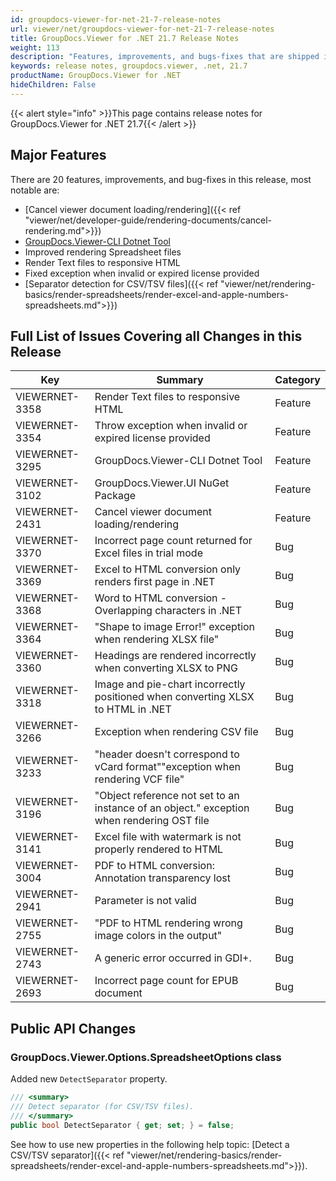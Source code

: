 ```yaml
---
id: groupdocs-viewer-for-net-21-7-release-notes
url: viewer/net/groupdocs-viewer-for-net-21-7-release-notes
title: GroupDocs.Viewer for .NET 21.7 Release Notes
weight: 113
description: "Features, improvements, and bugs-fixes that are shipped in GroupDocs.Viewer for .NET 21.7"
keywords: release notes, groupdocs.viewer, .net, 21.7
productName: GroupDocs.Viewer for .NET
hideChildren: False
---
```

{{< alert style="info" >}}This page contains release notes for GroupDocs.Viewer for .NET 21.7{{< /alert >}}

## Major Features

There are 20 features, improvements, and bug-fixes in this release, most notable are:

* [Cancel viewer document loading/rendering]({{< ref "viewer/net/developer-guide/rendering-documents/cancel-rendering.md">}})
* [GroupDocs.Viewer-CLI Dotnet Tool](https://www.nuget.org/packages/groupdocs.viewer-cli)
* Improved rendering Spreadsheet files
* Render Text files to responsive HTML
* Fixed exception when invalid or expired license provided
* [Separator detection for CSV/TSV files]({{< ref "viewer/net/rendering-basics/render-spreadsheets/render-excel-and-apple-numbers-spreadsheets.md">}})

## Full List of Issues Covering all Changes in this Release

| Key|Summary| Category |
| --- | --- | --- |
|VIEWERNET-3358|Render Text files to responsive HTML|Feature|
|VIEWERNET-3354|Throw exception when invalid or expired license provided|Feature|
|VIEWERNET-3295|GroupDocs.Viewer-CLI Dotnet Tool|Feature|
|VIEWERNET-3102|GroupDocs.Viewer.UI NuGet Package|Feature|
|VIEWERNET-2431|Cancel viewer document loading/rendering|Feature|
|VIEWERNET-3370|Incorrect page count returned for Excel files in trial mode|Bug|
|VIEWERNET-3369|Excel to HTML conversion only renders first page in .NET|Bug|
|VIEWERNET-3368|Word to HTML conversion - Overlapping characters in .NET|Bug|
|VIEWERNET-3364|"Shape to image Error!" exception when rendering XLSX file"|Bug|
|VIEWERNET-3360|Headings are rendered incorrectly when converting XLSX to PNG|Bug|
|VIEWERNET-3318|Image and pie-chart incorrectly positioned when converting XLSX to HTML in .NET|Bug|
|VIEWERNET-3266|Exception when rendering CSV file|Bug|
|VIEWERNET-3233|"header doesn't correspond to vCard format""exception when rendering VCF file"|Bug|
|VIEWERNET-3196|"Object reference not set to an instance of an object." exception when rendering OST file|Bug|
|VIEWERNET-3141|Excel file with watermark is not properly rendered to HTML|Bug|
|VIEWERNET-3004|PDF to HTML conversion: Annotation transparency lost|Bug|
|VIEWERNET-2941|Parameter is not valid|Bug|
|VIEWERNET-2755|"PDF to HTML rendering wrong image colors in the output"|Bug|
|VIEWERNET-2743|A generic error occurred in GDI+.|Bug|
|VIEWERNET-2693|Incorrect page count for EPUB document|Bug|

## Public API Changes

### GroupDocs.Viewer.Options.SpreadsheetOptions class

Added new `DetectSeparator` property.

```csharp
/// <summary>
/// Detect separator (for CSV/TSV files).
/// </summary>
public bool DetectSeparator { get; set; } = false;
```

See how to use new properties in the following help topic: [Detect a CSV/TSV separator]({{< ref "viewer/net/rendering-basics/render-spreadsheets/render-excel-and-apple-numbers-spreadsheets.md">}}).
